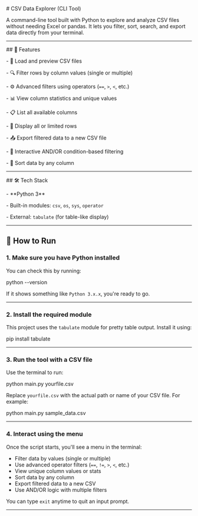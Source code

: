 \# CSV Data Explorer (CLI Tool)



A command-line tool built with Python to explore and analyze CSV files without needing Excel or pandas. It lets you filter, sort, search, and export data directly from your terminal.



---



\## 🔧 Features



\- 📂 Load and preview CSV files

\- 🔍 Filter rows by column values (single or multiple)

\- ⚙️ Advanced filters using operators (`==`, `>`, `<`, etc.)

\- 📊 View column statistics and unique values

\- 📋 List all available columns

\- 🧾 Display all or limited rows

\- 📤 Export filtered data to a new CSV file

\- 📌 Interactive AND/OR condition-based filtering

\- 🧮 Sort data by any column



---



\## 🛠️ Tech Stack



\- \*\*Python 3\*\*

\- Built-in modules: `csv`, `os`, `sys`, `operator`

\- External: `tabulate` (for table-like display)



---



## 🚀 How to Run

### 1. Make sure you have Python installed

You can check this by running:


python --version


If it shows something like `Python 3.x.x`, you're ready to go.

---

### 2. Install the required module

This project uses the `tabulate` module for pretty table output. Install it using:

pip install tabulate


---

### 3. Run the tool with a CSV file

Use the terminal to run:

python main.py yourfile.csv


Replace `yourfile.csv` with the actual path or name of your CSV file. For example:

python main.py sample_data.csv


---

### 4. Interact using the menu

Once the script starts, you'll see a menu in the terminal:

- Filter data by values (single or multiple)
- Use advanced operator filters (`==`, `!=`, `>`, `<`, etc.)
- View unique column values or stats
- Sort data by any column
- Export filtered data to a new CSV
- Use AND/OR logic with multiple filters

You can type `exit` anytime to quit an input prompt.

---
